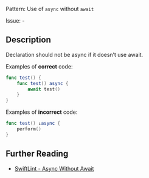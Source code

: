 Pattern: Use of `async` without `await`

Issue: -

## Description

Declaration should not be async if it doesn’t use await.

Examples of **correct** code:

```swift
func test() {
    func test() async {
        await test()
    }
}
```

Examples of **incorrect** code:

```swift
func test() ↓async {
    perform()
}
```

## Further Reading

* [SwiftLint - Async Without Await](https://realm.github.io/SwiftLint/async_without_await.html)